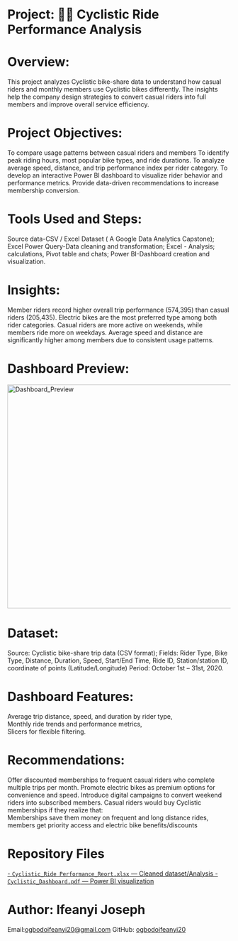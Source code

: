 # Project: 🚴‍♀️ Cyclistic Ride Performance Analysis

# Overview: 
This project analyzes Cyclistic bike-share data to understand how casual riders and monthly members use Cyclistic bikes differently.
The insights help the company design strategies to convert casual riders into full members and improve overall service efficiency.

# Project Objectives: 
To compare usage patterns between casual riders and members
To identify peak riding hours, most popular bike types, and ride durations.
To analyze average speed, distance, and trip performance index per rider category.
To develop an interactive Power BI dashboard to visualize rider behavior and performance metrics.
Provide data-driven recommendations to increase membership conversion.

# Tools Used and Steps: 
Source data-CSV / Excel Dataset ( A Google Data Analytics Capstone);
Excel Power Query-Data cleaning and transformation;
Excel - Analysis; calculations, Pivot table and chats;
Power BI-Dashboard creation and visualization.

# Insights: 
Member riders record higher overall trip performance (574,395) than casual riders (205,435).
Electric bikes are the most preferred type among both rider categories.
Casual riders are more active on weekends, while members ride more on weekdays.
Average speed and distance are significantly higher among members due to consistent usage patterns.

# Dashboard Preview:
<img width="781" height="504" alt="Dashboard_Preview" src="https://github.com/user-attachments/assets/cc9fe924-9d19-410a-bc4d-e926e57172d3" />

# Dataset:
Source: Cyclistic bike-share trip data (CSV format);
Fields: Rider Type, Bike Type, Distance, Duration, Speed, Start/End Time, Ride ID, Station/station ID, coordinate of points (Latitude/Longitude)
Period: October 1st – 31st, 2020.

# Dashboard Features:
Average trip distance, speed, and duration by rider type,  
Monthly ride trends and performance metrics,    
Slicers for flexible filtering.
														
# Recommendations:
Offer discounted memberships to frequent casual riders who complete multiple trips per month.
Promote electric bikes as premium options for convenience and speed.
Introduce digital campaigns to convert weekend riders into subscribed members.
Casual riders would buy Cyclistic memberships if they realize that:							
Memberships save them money on frequent and  long distance rides,							
members get priority access and electric bike benefits/discounts

# Repository Files
[- `Cyclistic_Ride Performance_Reort.xlsx` — Cleaned dataset/Analysis ](https://drive.google.com/file/d/16I54TLyG1euhaksaScZvSqyDn7pnDsiw/view?usp=sharing)
[- `Cyclistic_Dashboard.pdf` — Power BI visualization ](https://drive.google.com/file/d/1LcAJ9N40d7Rl_hI1j3msFlMGw52ASnnM/view?usp=sharing)

# Author: Ifeanyi Joseph
Email:ogbodoifeanyi20@gmail.com
GitHub: [ogbodoifeanyi20](https://github.com/ogbodoifeanyi20)
